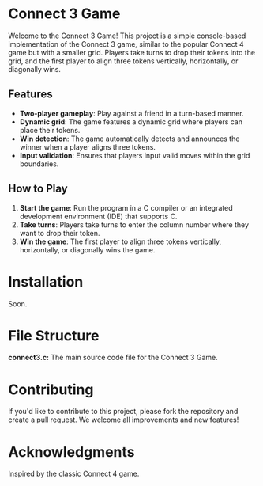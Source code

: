 # Connect 3 Game

Welcome to the Connect 3 Game! This project is a simple console-based implementation of the Connect 3 game, similar to the popular Connect 4 game but with a smaller grid. Players take turns to drop their tokens into the grid, and the first player to align three tokens vertically, horizontally, or diagonally wins.

## Features

- **Two-player gameplay**: Play against a friend in a turn-based manner.
- **Dynamic grid**: The game features a dynamic grid where players can place their tokens.
- **Win detection**: The game automatically detects and announces the winner when a player aligns three tokens.
- **Input validation**: Ensures that players input valid moves within the grid boundaries.

## How to Play

1. **Start the game**: Run the program in a C compiler or an integrated development environment (IDE) that supports C.
2. **Take turns**: Players take turns to enter the column number where they want to drop their token.
3. **Win the game**: The first player to align three tokens vertically, horizontally, or diagonally wins the game.

# Installation
Soon.

# File Structure
**connect3.c:** The main source code file for the Connect 3 Game.

# Contributing
If you'd like to contribute to this project, please fork the repository and create a pull request. We welcome all improvements and new features!

# Acknowledgments
Inspired by the classic Connect 4 game.
